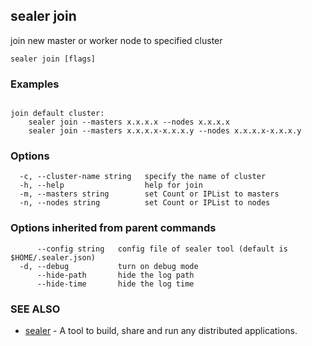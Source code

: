 ## sealer join

join new master or worker node to specified cluster

```
sealer join [flags]
```

### Examples

```

join default cluster:
	sealer join --masters x.x.x.x --nodes x.x.x.x
    sealer join --masters x.x.x.x-x.x.x.y --nodes x.x.x.x-x.x.x.y

```

### Options

```
  -c, --cluster-name string   specify the name of cluster
  -h, --help                  help for join
  -m, --masters string        set Count or IPList to masters
  -n, --nodes string          set Count or IPList to nodes
```

### Options inherited from parent commands

```
      --config string   config file of sealer tool (default is $HOME/.sealer.json)
  -d, --debug           turn on debug mode
      --hide-path       hide the log path
      --hide-time       hide the log time
```

### SEE ALSO

* [sealer](sealer.md)	 - A tool to build, share and run any distributed applications.

